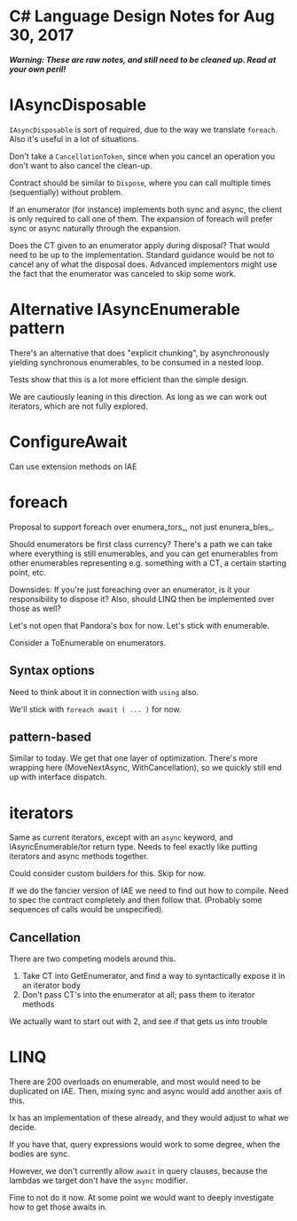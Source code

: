 # C# Language Design Notes for Aug 30, 2017

***Warning: These are raw notes, and still need to be cleaned up. Read at your own peril!***

# IAsyncDisposable

`IAsyncDisposable` is sort of required, due to the way we translate `foreach`. Also it's useful in a lot of situations.

Don't take a `CancellationToken`, since when you cancel an operation you don't want to also cancel the clean-up.

Contract should be similar to `Dispose`, where you can call multiple times (sequentially) without problem.

If an enumerator (for instance) implements both sync and async, the client is only required to call one of them. The expansion of foreach will prefer sync or async naturally through the expansion.

Does the CT given to an enumerator apply during disposal? That would need to be up to the implementation. Standard guidance would be not to cancel any of what the disposal does. Advanced implementors might use the fact that the enumerator was canceled to skip some work.

# Alternative IAsyncEnumerable pattern

There's an alternative that does "explicit chunking", by asynchronously yielding synchronous enumerables, to be consumed in a nested loop.

Tests show that this is a lot more efficient than the simple design. 

We are cautiously leaning in this direction. As long as we can work out iterators, which are not fully explored.

# ConfigureAwait

Can use extension methods on IAE

# foreach

Proposal to support foreach over enumera_tors_, not just enunera_bles_.

Should enumerators be first class currency? There's a path we can take where everything is still enumerables, and you can get enumerables from other enumerables representing e.g. something with a CT, a certain starting point, etc. 

Downsides: If you're just foreaching over an enumerator, is it your responsibility to dispose it? Also, should LINQ then be implemented over those as well?

Let's not open that Pandora's box for now. Let's stick with enumerable.

Consider a ToEnumerable on enumerators.

## Syntax options

Need to think about it in connection with `using` also.

We'll stick with `foreach await ( ... )` for now.

## pattern-based

Similar to today. We get that one layer of optimization. There's more wrapping here (MoveNextAsync, WithCancellation), so we quickly still end up with interface dispatch.

# iterators

Same as current iterators, except with an `async` keyword, and IAsyncEnumerable/tor return type. Needs to feel exactly like putting iterators and async methods together.

Could consider custom builders for this. Skip for now.

If we do the fancier version of IAE we need to find out how to compile. Need to spec the contract completely and then follow that. (Probably some sequences of calls would be unspecified).

## Cancellation

There are two competing models around this.

1. Take CT into GetEnumerator, and find a way to syntactically expose it in an iterator body
2. Don't pass CT's into the enumerator at all; pass them to iterator methods

We actually want to start out with 2, and see if that gets us into trouble


# LINQ

There are 200 overloads on enumerable, and most would need to be duplicated on IAE. Then, mixing sync and async would add another axis of this.

Ix has an implementation of these already, and they would adjust to what we decide.

If you have that, query expressions would work to some degree, when the bodies are sync.

However, we don't currently allow `await` in query clauses, because the lambdas we target don't have the `async` modifier.

Fine to not do it now. At some point we would want to deeply investigate how to get those awaits in.





